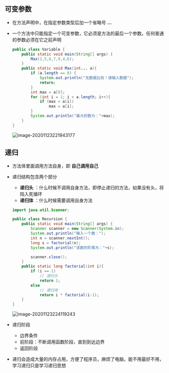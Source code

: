## 可变参数

- 在方法声明中，在指定参数类型后加一个省略号 **...** 

- 一个方法中只能指定一个可变参数，它必须是方法的最后一个参数。任何普通的参数必须在它之前声明

    ```java
    public class Variable {
        public static void main(String[] args) {
            Max(2,5,6,7,9,4,6);
        }
        public static void Max(int... a){
            if (a.length == 0) {
                System.out.println("无数据比较！请输入数据");
                return;
            }
            int max = a[0];
            for (int i = 1; i < a.length; i++){
                if (max < a[i])
                    max = a[i];
            }
            System.out.println("最大的数为："+max);
        }
    }
    ```
    
    ![image-20201123221943177](https://img2020.cnblogs.com/blog/2213660/202011/2213660-20201123221944040-196208684.png)



## 递归

- 方法体里面调用方法自身，即 **自己调用自己** 

- 递归结构包含两个部分
    - **递归头** ：什么时候不调用自身方法，即停止递归的方法，如果没有头，将陷入死循环
    - **递归体** ：什么时候需要调用自身方法

    ```java
    import java.util.Scanner;
    
    public class Recursion {
        public static void main(String[] args) {
            Scanner scanner = new Scanner(System.in);
            System.out.println("输入一个数：");
            int n = scanner.nextInt();
            long s = factorial(n);
            System.out.println("该数的阶乘为："+s);
    
            scanner.close();
        }
        public static long factorial(int i){
            if (i == 1)
                // 递归头
                return 1;
            else
                // 递归体
                return i * factorial(i-1);
        }
    }
    ```
    
    ![image-20201123224119243](https://img2020.cnblogs.com/blog/2213660/202011/2213660-20201123224120177-1839217486.png)

- 递归阶段

    - 边界条件
    - 前阶段：不断调用函数阶段，直到到达边界
    - 返回阶段

- 递归会造成大量的内存占用，方便了程序员，麻烦了电脑，能不用最好不用，学习递归只是学习递归思想

